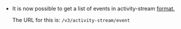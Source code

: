 - It is now possible to get a list of events in activity-stream [format.](https://www.w3.org/TR/activitystreams-core/)

    The URL for this is:    `/v3/activity-stream/event`


